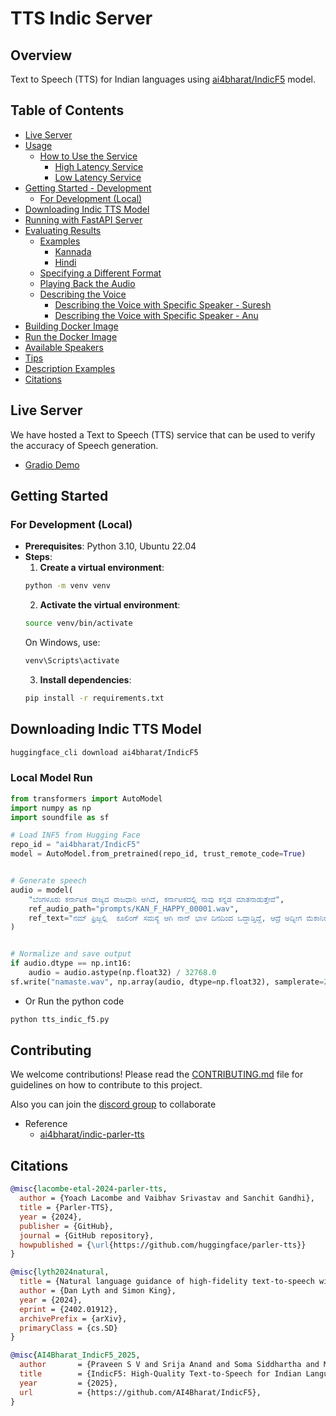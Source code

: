 # TTS Indic Server

## Overview
Text to Speech (TTS) for Indian languages using [ai4bharat/IndicF5](https://huggingface.co/ai4bharat/IndicF5)  model.

## Table of Contents
- [Live Server](#live-server)
- [Usage](#usage)
  - [How to Use the Service](#how-to-use-the-service)
    - [High Latency Service](#high-latency-service)
    - [Low Latency Service](#low-latency-service)
- [Getting Started - Development](#getting-started---development)
  - [For Development (Local)](#for-development-local)
- [Downloading Indic TTS Model](#downloading-indic-tts-model)
- [Running with FastAPI Server](#running-with-fastapi-server)
- [Evaluating Results](#evaluating-results)
  - [Examples](#examples)
    - [Kannada](#kannada)
    - [Hindi](#hindi)
  - [Specifying a Different Format](#specifying-a-different-format)
  - [Playing Back the Audio](#playing-back-the-audio)
  - [Describing the Voice](#describing-the-voice)
    - [Describing the Voice with Specific Speaker - Suresh](#describing-the-voice-with-specific-speaker---suresh)
    - [Describing the Voice with Specific Speaker - Anu](#describing-the-voice-with-specific-speaker---anu)
- [Building Docker Image](#building-docker-image)
- [Run the Docker Image](#run-the-docker-image)
- [Available Speakers](#available-speakers)
- [Tips](#tips)
- [Description Examples](#description-examples)
- [Citations](#citations)

## Live Server

We have hosted a Text to Speech (TTS) service that can be used to verify the accuracy of Speech generation. 

- [Gradio Demo](https://huggingface.co/spaces/Sahana31/tts_dhwani_usecase)

## Getting Started

### For Development (Local)
- **Prerequisites**: Python 3.10, Ubuntu 22.04
- **Steps**:
  1. **Create a virtual environment**:
  ```bash
  python -m venv venv
  ```
  2. **Activate the virtual environment**:
  ```bash
  source venv/bin/activate
  ```
  On Windows, use:
  ```bash
  venv\Scripts\activate
  ```
  3. **Install dependencies**:
    ```bash
    pip install -r requirements.txt
    ```

## Downloading Indic TTS Model

```bash download_model.sh
huggingface_cli download ai4bharat/IndicF5
```

### Local Model Run
```python
from transformers import AutoModel
import numpy as np
import soundfile as sf

# Load INF5 from Hugging Face
repo_id = "ai4bharat/IndicF5"
model = AutoModel.from_pretrained(repo_id, trust_remote_code=True)


# Generate speech
audio = model(
    "ಬೆಂಗಳೂರು ಕರ್ನಾಟಕ ರಾಜ್ಯದ ರಾಜಧಾನಿ ಆಗಿದೆ, ಕರ್ನಾಟಕದಲ್ಲಿ ನಾವು ಕನ್ನಡ ಮಾತನಾಡುತ್ತೇವೆ",
    ref_audio_path="prompts/KAN_F_HAPPY_00001.wav",
    ref_text="ನಮ್‌ ಫ್ರಿಜ್ಜಲ್ಲಿ  ಕೂಲಿಂಗ್‌ ಸಮಸ್ಯೆ ಆಗಿ ನಾನ್‌ ಭಾಳ ದಿನದಿಂದ ಒದ್ದಾಡ್ತಿದ್ದೆ, ಆದ್ರೆ ಅದ್ನೀಗ ಮೆಕಾನಿಕ್ ಆಗಿರೋ ನಿಮ್‌ ಸಹಾಯ್ದಿಂದ ಬಗೆಹರಿಸ್ಕೋಬೋದು ಅಂತಾಗಿ ನಿರಾಳ ಆಯ್ತು ನಂಗೆ."
)


# Normalize and save output
if audio.dtype == np.int16:
    audio = audio.astype(np.float32) / 32768.0
sf.write("namaste.wav", np.array(audio, dtype=np.float32), samplerate=24000)
```

- Or Run the python code
```bash
python tts_indic_f5.py
```


<!-- 
### For server development
#### Running with FastAPI Server

**Install dependencies:**


Run the server using FastAPI with the desired language (e.g., Kannada):
- for GPU
  ```bash
  python src/server/tts_api.py --port 7860 --host 0.0.0.0 --device gpu
  ```

### Evaluating Results
You can evaluate the ASR transcription results using `curl` commands. Below are examples for Kannada audio samples.

#### Kannada

```bash kannada_example.sh
curl -s -H "content-type: application/json" localhost:7860/v1/audio/speech -d '{"input": "ಉದ್ಯಾನದಲ್ಲಿ ಮಕ್ಕಳ ಆಟವಾಡುತ್ತಿದ್ದಾರೆ ಮತ್ತು ಪಕ್ಷಿಗಳು ಚಿಲಿಪಿಲಿ ಮಾಡುತ್ತಿವೆ."}' -o audio_kannada.mp3
```

#### Hindi

```bash hindi_example.sh
curl -s -H "content-type: application/json" localhost:7860/v1/audio/speech -d '{"input": "अरे, तुम आज कैसे हो?"}' -o audio_hindi.mp3
```

### Specifying a Different Format

```bash specify_format.sh
curl -s -H "content-type: application/json" localhost:7860/v1/audio/speech -d '{"input": "Hey, how are you?", "response_type": "wav"}' -o audio.wav
```

### Describing the Voice

```bash audio_kannada_describe_voice.sh
curl -s -H "content-type: application/json" localhost:7860/v1/audio/speech -d '{"input": "ಉದ್ಯಾನದಲ್ಲಿ ಮಕ್ಕಳ ಆಟವಾಡುತ್ತಿದ್ದಾರೆ ಮತ್ತು ಪಕ್ಷಿಗಳು ಚಿಲಿಪಿಲಿ ಮಾಡುತ್ತಿವೆ.", "voice": "A female speaker delivers a slightly expressive and animated speech with a moderate speed and pitch. The recording is of very high quality, with the speakers voice sounding clear and very close up."}'  -o audio_kannada_describe_voice.mp3
```

#### Describing the Voice with Specific Speaker - Suresh

```bash audio_kannada_describe_voice_specific_speaker_suresh.sh
curl -s -H "content-type: application/json" localhost:7860/v1/audio/speech -d '{"input": "ಉದ್ಯಾನದಲ್ಲಿ ಮಕ್ಕಳ ಆಟವಾಡುತ್ತಿದ್ದಾರೆ ಮತ್ತು ಪಕ್ಷಿಗಳು ಚಿಲಿಪಿಲಿ ಮಾಡುತ್ತಿವೆ.", "voice": "Suresh  speaks at a moderate pace with a slightly monotone tone. The recording is clear, with a close sound and only minimal ambient noise."}'  -o audio_kannada_describe_voice_specfic_speaker_suresh.mp3
```

#### Describing the Voice with Specific Speaker - Anu

```bash audio_kannada_describe_voice_specific_speaker_anu.sh
curl -s -H "content-type: application/json" localhost:7860/v1/audio/speech -d '{"input": "ಉದ್ಯಾನದಲ್ಲಿ ಮಕ್ಕಳ ಆಟವಾಡುತ್ತಿದ್ದಾರೆ ಮತ್ತು ಪಕ್ಷಿಗಳು ಚಿಲಿಪಿಲಿ ಮಾಡುತ್ತಿವೆ.", "voice": "Anu speaks with a high pitch at a normal pace in a clear, close-sounding environment. Her neutral tone is captured with excellent audio quality."}'  -o audio_kannada_describe_voice_specfic_speaker_anu.mp3
```


## Available Speakers

The model includes **69 speakers** across 18 officially supported languages, with each language having a set of recommended voices for optimal performance. Below is a table summarizing the available speakers for each language, along with the recommended ones.

| **Language**      | **Available Speakers**                                       | **Recommended Speakers**       |
|-------------------|-------------------------------------------------------------|---------------------------------|
| Assamese          | Amit, Sita, Poonam, Rakesh                                  | Amit, Sita                      |
| Bengali           | Arjun, Aditi, Tapan, Rashmi, Arnav, Riya                    | Arjun, Aditi                    |
| Bodo              | Bikram, Maya, Kalpana                                       | Bikram, Maya                    |
| Chhattisgarhi     | Bhanu, Champa                                              | Bhanu, Champa                   |
| Dogri             | Karan                                                      | Karan                           |
| English           | Thoma, Mary, Swapna, Dinesh, Meera, Jatin, Aakash, Sneha, Kabir, Tisha, Chingkhei, Thoiba, Priya, Tarun, Gauri, Nisha, Raghav, Kavya, Ravi, Vikas, Riya | Thoma, Mary                     |
| Gujarati          | Yash, Neha                                                  | Yash, Neha                      |
| Hindi             | Rohit, Divya, Aman, Rani                                   | Rohit, Divya                    |
| Kannada           | Suresh, Anu, Chetan, Vidya                                 | Suresh, Anu                     |
| Malayalam         | Anjali, Anju, Harish                                       | Anjali, Harish                  |
| Manipuri          | Laishram, Ranjit                                           | Laishram, Ranjit                |
| Marathi           | Sanjay, Sunita, Nikhil, Radha, Varun, Isha                  | Sanjay, Sunita                  |
| Nepali            | Amrita                                                     | Amrita                          |
| Odia              | Manas, Debjani                                             | Manas, Debjani                  |
| Punjabi           | Divjot, Gurpreet                                           | Divjot, Gurpreet                |
| Sanskrit          | Aryan                                                      | Aryan                           |
| Tamil             | Kavitha, Jaya                                              | Jaya                            |
| Telugu            | Prakash, Lalitha, Kiran                                    | Prakash, Lalitha                |

## Tips
* We've set up an [inference guide](https://github.com/huggingface/parler-tts/blob/main/INFERENCE.md) to make generation faster. Think SDPA, torch.compile, batching and streaming!
* Include the term "very clear audio" to generate the highest quality audio, and "very noisy audio" for high levels of background noise
* Punctuation can be used to control the prosody of the generations, e.g., use commas to add small breaks in speech
* The remaining speech features (gender, speaking rate, pitch, and reverberation) can be controlled directly through the prompt

## Description Examples

1. **Aditi - Slightly High-Pitched, Expressive Tone**:
   _"Aditi speaks with a slightly higher pitch in a close-sounding environment. Her voice is clear, with subtle emotional depth and a normal pace, all captured in high-quality recording."_

2. **Sita - Rapid, Slightly Monotone**:
   _"Sita speaks at a fast pace with a slightly low-pitched voice, captured clearly in a close-sounding environment with excellent recording quality."_

3. **Tapan - Male, Moderate Pace, Slightly Monotone**:
   _"Tapan speaks at a moderate pace with a slightly monotone tone. The recording is clear, with a close sound and only minimal ambient noise."_

4. **Sunita - High-Pitched, Happy Tone**:
   _"Sunita speaks with a high pitch in a close environment. Her voice is clear, with slight dynamic changes, and the recording is of excellent quality."_

5. **Karan - High-Pitched, Positive Tone**:
   _"Karan’s high-pitched, engaging voice is captured in a clear, close-sounding recording. His slightly slower delivery conveys a positive tone."_

6. **Amrita - High-Pitched, Flat Tone**:
   _"Amrita speaks with a high pitch at a slow pace. Her voice is clear, with excellent recording quality and only moderate background noise."_

7. **Aditi - Slow, Slightly Expressive**:
   _"Aditi speaks slowly with a high pitch and expressive tone. The recording is clear, showcasing her energetic and emotive voice."_

8. **Young Male Speaker, American Accent**:
   _"A young male speaker with a high-pitched American accent delivers speech at a slightly fast pace in a clear, close-sounding recording."_

9. **Bikram - High-Pitched, Urgent Tone**:
   _"Bikram speaks with a higher pitch and fast pace, conveying urgency. The recording is clear and intimate, with great emotional depth."_

10. **Anjali - High-Pitched, Neutral Tone**:
    _"Anjali speaks with a high pitch at a normal pace in a clear, close-sounding environment. Her neutral tone is captured with excellent audio quality."_

-->
## Contributing

We welcome contributions! Please read the [CONTRIBUTING.md](CONTRIBUTING.md) file for guidelines on how to contribute to this project.

Also you can join the [discord group](https://discord.gg/WZMCerEZ2P) to collaborate

- Reference
    - [ai4bharat/indic-parler-tts](https://huggingface.co/ai4bharat/indic-parler-tts)

## Citations

```bibtex citation_1.bib
@misc{lacombe-etal-2024-parler-tts,
  author = {Yoach Lacombe and Vaibhav Srivastav and Sanchit Gandhi},
  title = {Parler-TTS},
  year = {2024},
  publisher = {GitHub},
  journal = {GitHub repository},
  howpublished = {\url{https://github.com/huggingface/parler-tts}}
}
```

```bibtex citation_2.bib
@misc{lyth2024natural,
  title = {Natural language guidance of high-fidelity text-to-speech with synthetic annotations},
  author = {Dan Lyth and Simon King},
  year = {2024},
  eprint = {2402.01912},
  archivePrefix = {arXiv},
  primaryClass = {cs.SD}
}
```


```bibtex
@misc{AI4Bharat_IndicF5_2025,
  author       = {Praveen S V and Srija Anand and Soma Siddhartha and Mitesh M. Khapra},
  title        = {IndicF5: High-Quality Text-to-Speech for Indian Languages},
  year         = {2025},
  url          = {https://github.com/AI4Bharat/IndicF5},
}

```


<!--



## Alternate forms of Development  

- Check the torch.compile option for fast inference.
  - Suitable on Nvidia L4 GPU
  - Source for fast inference - [torch.compile](torch_compile.py) example

- Streaming example
  - [source code](tts_streaming.py)




## Usage

### How to Use the Service

You can test the service using `curl` commands. Below are examples for both service modes:

#### Paused, On-demand, $.05 /hour, Fast

```bash kannada_example.sh
curl -X 'POST' \
  'https://gaganyatri-tts-indic-server.hf.space/v1/audio/speech' \
  -H 'accept: application/json' \
  -H 'Content-Type: application/json' \
  -d '{"input": "ಉದ್ಯಾನದಲ್ಲಿ ಮಕ್ಕಳ ಆಟವಾಡುತ್ತಿದ್ದಾರೆ ಮತ್ತು ಪಕ್ಷಿಗಳು ಚಿಲಿಪಿಲಿ ಮಾಡುತ್ತಿವೆ.", "voice": "A female speaker delivers a slightly expressive and animated speech with a moderate speed and pitch. The recording is of very high quality, with the speakers voice sounding clear and very close up."}'  -o audio_kannada_gpu_cloud.mp3
```
-->

<!-- 
  - [For Production (Docker)](#for-production-docker)
### For Production (Docker)
- **Prerequisites**: Docker and Docker Compose
- **Steps**:
  1. **Start the server**:
  For GPU
  ```bash
  docker compose -f compose.yaml up -d
  ```
  For CPU only
  ```bash
  docker compose -f cpu-compose.yaml up -d
  ```


## Building Docker Image
Build the Docker image locally:
```bash
docker build -t slabstech/tts_indic_server -f Dockerfile .
```

### Run the Docker Image
```bash
docker run --gpus all -it --rm -p 7860:7860 slabstech/tts_indic_server
```

-->